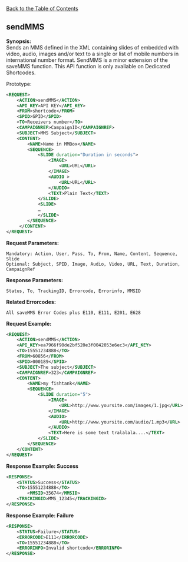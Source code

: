 [Back to the Table of Contents](/1.3/README.md)

## sendMMS

__Synopsis:__  
Sends an MMS defined in the XML containing slides of embedded with video, audio, images and/or text to a single or list of mobile numbers in international number format. SendMMS is a minor extension of the saveMMS function. This API function is only available on Dedicated Shortcodes.

Prototype:
```xml
<REQUEST>
    <ACTION>sendMMS</ACTION>
    <API_KEY>API KEY</API_KEY>
    <FROM>shortcode</FROM>
    <SPID>SPID</SPID>
    <TO>Receivers number</TO>
    <CAMPAIGNREF>CampaignID</CAMPAIGNREF>
    <SUBJECT>MMS Subject</SUBJECT>
    <CONTENT>
	    <NAME>Name in MMBox</NAME>
	    <SEQUENCE>
		    <SLIDE duration="Duration in seconds"> 
			    <IMAGE>
				    <URL>URL</URL>
			    </IMAGE>
			    <AUDIO >
				    <URL>URL</URL>
			    </AUDIO>
			    <TEXT>Plain Text</TEXT>
		    </SLIDE>
		    <SLIDE>
		    …
		    </SLIDE>
	    </SEQUENCE>
     </CONTENT> 
</REQUEST>
```

__Request Parameters:__

    Mandatory: Action, User, Pass, To, From, Name, Content, Sequence, Slide
    Optional: Subject, SPID, Image, Audio, Video, URL, Text, Duration, CampaignRef

__Response Parameters:__

    Status, To, TrackingID, Errorcode, Errorinfo, MMSID

__Related Errorcodes:__

    All saveMMS Error Codes plus E110, E111, E201, E628

__Request Example:__
```xml
<REQUEST>
    <ACTION>sendMMS</ACTION>
    <API_KEY>ea7966f90de2bf520e3f0042053e6ec3</API_KEY>
    <TO>15551234888</TO>
    <FROM>60856</FROM>
    <SPID>000189</SPID>
    <SUBJECT>The subject</SUBJECT>
    <CAMPAIGNREF>323</CAMPAIGNREF>
    <CONTENT>
        <NAME>my fishtank</NAME>
        <SEQUENCE>
            <SLIDE duration="5">
                <IMAGE>
                    <URL>http://www.yoursite.com/images/1.jpg</URL>
                </IMAGE>
                <AUDIO>
                    <URL>http://www.yoursite.com/audio/1.mp3</URL>
                </AUDIO>
                <TEXT>Here is some text tralalala....</TEXT>
            </SLIDE>
        </SEQUENCE>
    </CONTENT>
</REQUEST>
```

__Response Example: Success__
```xml
<RESPONSE>
	<STATUS>Success</STATUS>
	<TO>15551234888</TO>
        <MMSID>35674</MMSID>
	<TRACKINGID>MMS_12345</TRACKINGID>
</RESPONSE>
```

__Response Example: Failure__
```xml
<RESPONSE>
	<STATUS>Failure</STATUS>
	<ERRORCODE>E111</ERRORCODE>
	<TO>15551234888</TO>
	<ERRORINFO>Invalid shortcode</ERRORINFO>
</RESPONSE>
```
